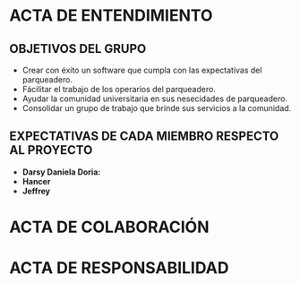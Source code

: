 # ACTA DE ENTENDIMIENTO 

## OBJETIVOS DEL GRUPO

- Crear con éxito un software que cumpla con las expectativas del parqueadero.
- Fácilitar el trabajo de los operarios del parqueadero.
- Ayudar la comunidad universitaria en sus nesecidades de parqueadero.
- Consolidar un grupo de trabajo que brinde sus servicios a la comunidad.

## EXPECTATIVAS DE CADA MIEMBRO RESPECTO AL PROYECTO

- **Darsy Daniela Doria:**
- **Hancer**
- **Jeffrey**

# ACTA DE COLABORACIÓN

# ACTA DE RESPONSABILIDAD 
